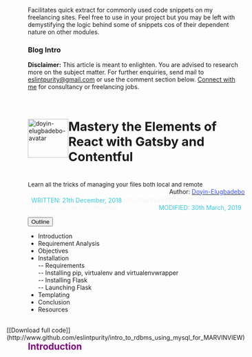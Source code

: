 Facilitates quick extract for commonly used code snippets on my freelancing sites. Feel free to use in your project but you may be left with demystifying the logic behind some of snippets cos of their dependent nature on other modules. 

### Blog Intro

**Disclaimer:** This article is meant to enlighten. You are advised to research more on the subject matter. For further enquiries, send mail to eslintpurity@gmail.com or use the comment section below. <a href = "https://docs.google.com/forms/d/e/1FAIpQLSePs6HAZiFjcHBNhTN4lSXbQuylzx_cZPbftGQq0aoMLungTQ/viewform?usp=sf_link">Connect with me</a> for consultancy or freelancing jobs. 

<div class="alert alert-info" style="padding-top:2.2%; padding-bottom: 3%;margin-bottom: 1%;"><div class="row"><div class="col-lg-2"><img src="images//doyin-avatar.png" alt="doyin-elugbadebo-avatar" width="94" height="90" caption = "Freelancer" class="img-circle img-responsive" style="float:left;"/></div>
<div class="col-lg-10"><h4 style = "font-size: 29px;">Mastery the Elements of React with Gatsby and Contentful</h4>
<span style = "font-size: 13.5px; padding-top:100px;">Learn all the tricks of managing your files both local and remote</span><span style = "float:right;"> Author: <a href = "about.html"><span style = "color:#3e51ff;">Doyin-Elugbadebo</span><a><span></div></div>
</div>
<div class="row">
<div class="col-xl-12 mx-auto" style = "margin-right: 1.61%; margin-left: 1.61%;"><span style =  "color:#38c7d8; float: left">WRITTEN: 21th December, 2018&nbsp;</span> <span style =  "color:#f1f1f1;">///////////////////////////////////////-()-////////////////////////////////////</span><span style =  "color:#38c7d8; float: right;"> MODIFIED: 30th March, 2019</span>
</div>
</div>

<button class="accordion">Outline</button>
<div class="panel-accordion">

- Introduction</br>
- Requirement Analysis</br>
- Objectives</br>
- Installation</br>
  -- Requirements</br>
  -- Installing pip, virtualenv and virtualenvwrapper</br>
  -- Installing Flask</br>
  -- Launching Flask</br>
- Templating</br>
- Conclusion</br>
- Resources
</p>
</div>

</br>

<div style = "float: right;">[[Download full code]](http://www.github.com/eslintpurity/intro_to_rdbms_using_mysql_for_MARVINVIEW)</div>

## <span style = "color: purple;">Introduction</span>

